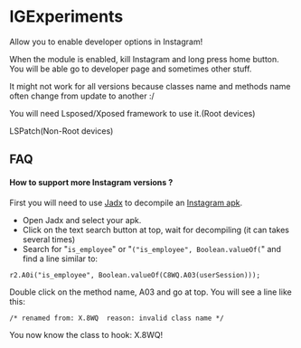 # IGExperiments

Allow you to enable developer options in Instagram!

When the module is enabled, kill Instagram and long press home button. You will be able go to developer page and sometimes other stuff.

It might not work for all versions because classes name and methods name often change from update to another :/

You will need Lsposed/Xposed framework to use it.(Root devices)

LSPatch(Non-Root devices)

## FAQ

#### How to support more Instagram versions ?

First you will need to use [Jadx](https://github.com/skylot/jadx)
 to decompile an [Instagram apk](https://www.apkmirror.com/apk/instagram/).

- Open Jadx and select your apk.
- Click on the text search button at top, wait for decompiling (it can takes several times)
- Search for "```is_employee```" or "```("is_employee", Boolean.valueOf(```" and find a line similar to:

```
r2.A0i("is_employee", Boolean.valueOf(C8WQ.A03(userSession)));
```
Double click on the method name, A03 and go at top. You will see a line like this: 
```
/* renamed from: X.8WQ  reason: invalid class name */
```
You now know the class to hook: X.8WQ!
